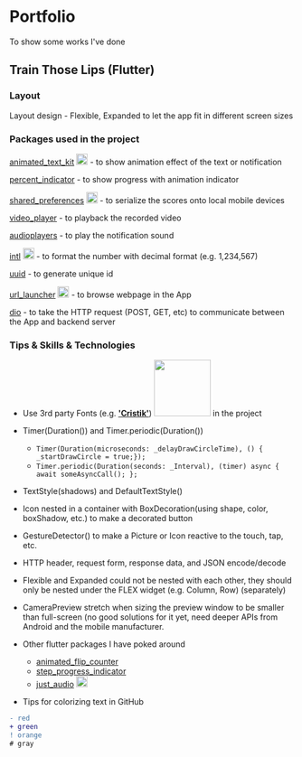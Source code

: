 # Portfolio
To show some works I've done

## Train Those Lips (Flutter)
### Layout
Layout design - Flexible, Expanded to let the app fit in different screen sizes 

### Packages used in the project

[animated_text_kit](https://pub.dev/packages/animated_text_kit) <img src="https://pub.dev/static/hash-rp3lqslb/img/ff-banner-desktop-2x.png" width=20 /> -  to show animation effect of the text or notification

[percent_indicator](https://pub.dev/packages/percent_indicator) - to show progress with animation indicator

[shared_preferences](https://pub.dev/packages/shared_preferences) <img src="https://pub.dev/static/hash-rp3lqslb/img/ff-banner-desktop-2x.png" width=20 /> - to serialize the scores onto local mobile devices

[video_player](https://pub.dev/packages/video_player) - to playback the recorded video

[audioplayers](https://pub.dev/packages/audioplayers) - to play the notification sound

[intl](https://pub.dev/packages/intl) <img src="https://pub.dev/static/hash-rp3lqslb/img/ff-banner-desktop-2x.png" width=20 /> - to format the number with decimal format (e.g. 1,234,567) 

[uuid](https://pub.dev/packages/uuid) - to generate unique id 

[url_launcher](https://pub.dev/packages/url_launcher) <img src="https://pub.dev/static/hash-rp3lqslb/img/ff-banner-desktop-2x.png" width=20 /> - to browse webpage in the App

[dio](https://pub.dev/packages/dio) - to take the HTTP request (POST, GET, etc) to communicate between the App and backend server

### Tips & Skills & Technologies
- Use 3rd party Fonts (e.g. [**'Cristik'**](https://textfonts.net/cristik-a-creative-type.html)) <img src="https://i0.wp.com/textfonts.net/wp-content/uploads/2020/01/TextFonts.net_cristik-a-creative-type-3.jpg?w=900&ssl=1" height=100 /> in the project
  
- Timer(Duration()) and Timer.periodic(Duration())
  - ```Timer(Duration(microseconds: _delayDrawCircleTime), () { _startDrawCircle = true;});```
  - ```Timer.periodic(Duration(seconds: _Interval), (timer) async { await someAsyncCall(); };```
- TextStyle(shadows) and DefaultTextStyle()
- Icon nested in a container with BoxDecoration(using shape, color, boxShadow, etc.) to make a decorated button
- GestureDetector() to make a Picture or Icon reactive to the touch, tap, etc.
- HTTP header, request form, response data, and JSON encode/decode
- Flexible and Expanded could not be nested with each other, they should only be nested under the FLEX widget (e.g. Column, Row) (separately)
- CameraPreview stretch when sizing the preview window to be smaller than full-screen (no good solutions for it yet, need deeper APIs from Android and the mobile manufacturer.
- Other flutter packages I have poked around
  - [animated_flip_counter](https://pub.dev/packages/animated_flip_counter)
  - [step_progress_indicator](https://pub.dev/packages/step_progress_indicator)
  - [just_audio](https://pub.dev/packages/just_audio) <img src="https://pub.dev/static/hash-rp3lqslb/img/ff-banner-desktop-2x.png" width=20 />
  
- Tips for colorizing text in GitHub

```diff
- red
+ green
! orange
# gray
```
